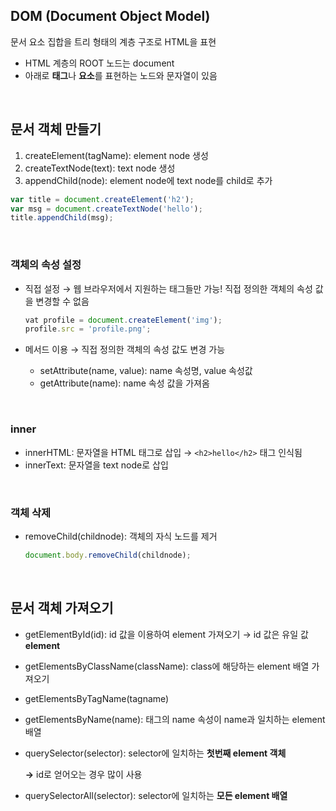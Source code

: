 ## DOM (Document Object Model)

문서 요소 집합을 트리 형태의 계층 구조로 HTML을 표현

- HTML 계층의 ROOT 노드는 document
- 아래로 **태그**나 **요소**를 표현하는 노드와 문자열이 있음

<br>

## 문서 객체 만들기

1. createElement(tagName): element node 생성
2. createTextNode(text): text node 생성
3. appendChild(node): element node에 text node를 child로 추가

```jsx
var title = document.createElement('h2');
var msg = document.createTextNode('hello');
title.appendChild(msg);
```
<br>

### 객체의 속성 설정

- 직접 설정 → 웹 브라우저에서 지원하는 태그들만 가능! 직접 정의한 객체의 속성 값을 변경할 수 없음

    ```jsx
    vat profile = document.createElement('img');
    profile.src = 'profile.png';
    ```

- 메서드 이용 → 직접 정의한 객체의 속성 값도 변경 가능
    - setAttribute(name, value): name 속성명, value 속성값
    - getAttribute(name): name 속성 값을 가져옴

<br>

### inner

- innerHTML: 문자열을 HTML 태그로 삽입 → `<h2>hello</h2>` 태그 인식됨
- innerText: 문자열을 text node로 삽입

<br>

### 객체 삭제

- removeChild(childnode): 객체의 자식 노드를 제거

    ```jsx
    document.body.removeChild(childnode);
    ```

<br>

## 문서 객체 가져오기

- getElementById(id): id 값을 이용하여 element 가져오기 → id 값은 유일 값 **element**
- getElementsByClassName(className): class에 해당하는 element 배열 가져오기
- getElementsByTagName(tagname)
- getElementsByName(name): 태그의 name 속성이 name과 일치하는 element 배열
- querySelector(selector): selector에 일치하는 **첫번째 element 객체**

    **→** id로 얻어오는 경우 많이 사용

- querySelectorAll(selector): selector에 일치하는 **모든 element 배열**